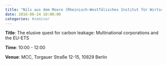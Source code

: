 ```yaml
---
title: "Nils aus dem Moore (Rheinisch-Westfälisches Institut für Wirtschaftsforschung (RWI))"
date: 2016-06-24 10:00:00
categories: #seminar
---
```


**Title**: The elusive quest for carbon leakage: Multinational corporations and the EU-ETS  

**Time**: 10:00 - 12:00  

**Venue**: MCC, Torgauer Straße 12-15, 10829 Berlin
